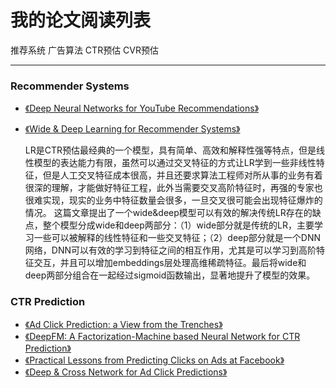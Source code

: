 # 我的论文阅读列表

推荐系统 广告算法 CTR预估 CVR预估

---

### Recommender Systems

 - [《Deep Neural Networks for YouTube Recommendations》](https://static.googleusercontent.com/media/research.google.com/zh-CN//pubs/archive/45530.pdf)
 - [《Wide & Deep Learning for Recommender Systems》](http://delivery.acm.org/10.1145/2990000/2988454/p7-cheng.pdf?ip=111.193.50.224&id=2988454&acc=OA&key=4D4702B0C3E38B35%2E4D4702B0C3E38B35%2E4D4702B0C3E38B35%2E5945DC2EABF3343C&__acm__=1529772374_349403d9ca8b561f9ba275c2702d17cd)

    LR是CTR预估最经典的一个模型，具有简单、高效和解释性强等特点，但是线性模型的表达能力有限，虽然可以通过交叉特征的方式让LR学到一些非线性特征，但是人工交叉特征成本很高，并且还要求算法工程师对所从事的业务有着很深的理解，才能做好特征工程，此外当需要交叉高阶特征时，再强的专家也很难实现，现实的业务中特征数量会很多，一旦交叉很可能会出现特征爆炸的情况。
    这篇文章提出了一个wide&deep模型可以有效的解决传统LR存在的缺点，整个模型分成wide和deep两部分：（1）wide部分就是传统的LR，主要学习一些可以被解释的线性特征和一些交叉特征；（2）deep部分就是一个DNN网络，DNN可以有效的学习到特征之间的相互作用，尤其是可以学习到高阶特征交互，并且可以增加embeddings层处理高维稀疏特征。最后将wide和deep两部分组合在一起经过sigmoid函数输出，显著地提升了模型的效果。

### CTR Prediction
 - [《Ad Click Prediction: a View from the Trenches》](https://static.googleusercontent.com/media/research.google.com/zh-CN//pubs/archive/41159.pdf)
 - [《DeepFM: A Factorization-Machine based Neural Network for CTR Prediction》](https://arxiv.org/abs/1703.04247)
 - [《Practical Lessons from Predicting Clicks on Ads at Facebook》](http://quinonero.net/Publications/predicting-clicks-facebook.pdf)
 - [《Deep & Cross Network for Ad Click Predictions》](https://arxiv.org/abs/1708.05123)